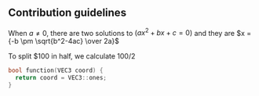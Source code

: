## Contribution guidelines

When $a \ne 0$, there are two solutions to $(ax^2 + bx + c = 0)$ and they are 
$x = {-b \pm \sqrt{b^2-4ac} \over 2a}$

To split <span>$</span>100 in half, we calculate $100/2$

```cpp
bool function(VEC3 coord) {
  return coord = VEC3::ones;
}
```




